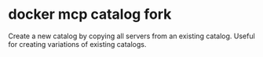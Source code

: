 # docker mcp catalog fork

<!---MARKER_GEN_START-->
Create a new catalog by copying all servers from an existing catalog. Useful for creating variations of existing catalogs.


<!---MARKER_GEN_END-->


